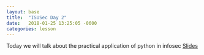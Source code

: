 ```yaml
---
layout: base
title:  "ISUSec Day 2"
date:   2018-01-25 13:25:05 -0600
categories: lesson
---
```

Today we will talk about the practical application of python in infosec
[Slides](https://docs.google.com/presentation/d/1ikDaj_VNA5Dk-pQDD4YVGE-ozeDeDoBFxntu4UzugJI/edit?usp=sharing)
